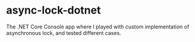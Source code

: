 # async-lock-dotnet
The .NET Core Console app where I played with custom implementation of asynchronous lock,  and tested different cases.
